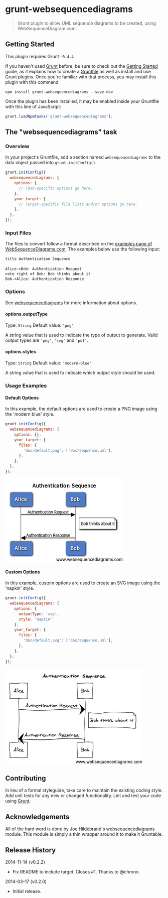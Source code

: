 # grunt-websequencediagrams

> Grunt plugin to allow UML sequence diagrams to be created, using WebSequenceDiagram.com.

## Getting Started
This plugin requires Grunt `~0.4.4`

If you haven't used [Grunt](http://gruntjs.com/) before, be sure to check out the [Getting Started](http://gruntjs.com/getting-started) guide, as it explains how to create a [Gruntfile](http://gruntjs.com/sample-gruntfile) as well as install and use Grunt plugins. Once you're familiar with that process, you may install this plugin with this command:

```shell
npm install grunt-websequencediagrams --save-dev
```

Once the plugin has been installed, it may be enabled inside your Gruntfile with this line of JavaScript:

```js
grunt.loadNpmTasks('grunt-websequencediagrams');
```

## The "websequencediagrams" task

### Overview
In your project's Gruntfile, add a section named `websequencediagrams` to the data object passed into `grunt.initConfig()`.

```js
grunt.initConfig({
  websequencediagrams: {
    options: {
      // Task-specific options go here.
    },
    your_target: {
      // Target-specific file lists and/or options go here.
    },
  },
});
```

### Input Files
The files to convert follow a format described on the [examples page of WebSequenceDiagrams.com](https://www.websequencediagrams.com/examples.html). The examples below use the following input:

```
title Authentication Sequence

Alice->Bob: Authentication Request
note right of Bob: Bob thinks about it
Bob->Alice: Authentication Response
```

### Options

See [websequencediagrams](https://www.npmjs.org/package/websequencediagrams) for more information about options.

#### options.outputType
Type: `String`
Default value: `'png'`

A string value that is used to indicate the type of output to generate. Valid output types are `'png'`, `'svg'` and `'pdf'`.

#### options.styles
Type: `String`
Default value: `'modern-blue'`

A string value that is used to indicate which output style should be used.

### Usage Examples

#### Default Options
In this example, the default options are used to create a PNG image using the 'modern blue' style.

```js
grunt.initConfig({
  websequencediagrams: {
    options: {},
    your_target: {
      files: {
        'doc/default.png': ['doc/sequence.uml'],
      },
    },
  },
});
```

![Sequence diagram using default options](test/expected/default.png?raw=true)

#### Custom Options
In this example, custom options are used to create an SVG image using the 'napkin' style.

```js
grunt.initConfig({
  websequencediagrams: {
    options: {
      outputType: 'svg',
      style: 'napkin'
    },
    your_target: {
      files: {
        'doc/default.svg': ['doc/sequence.uml'],
      },
    },
  },
});
```

![Sequence diagram using custom options](test/expected/default-napkin.png?raw=true)

## Contributing
In lieu of a formal styleguide, take care to maintain the existing coding style. Add unit tests for any new or changed functionality. Lint and test your code using [Grunt](http://gruntjs.com/).

## Acknowledgements

All of the hard word is done by [Joe Hildebrand](https://github.com/hildjj)'s [websequencediagrams](https://www.npmjs.org/package/websequencediagrams) module. This module is simply a thin wrapper around it to make it Gruntable.

## Release History
2014-11-14 (v0.2.2)

* Fix README to include target. Closes #1. Thanks to @chrono.

2014-03-17 (v0.2.0)

* Initial release.

